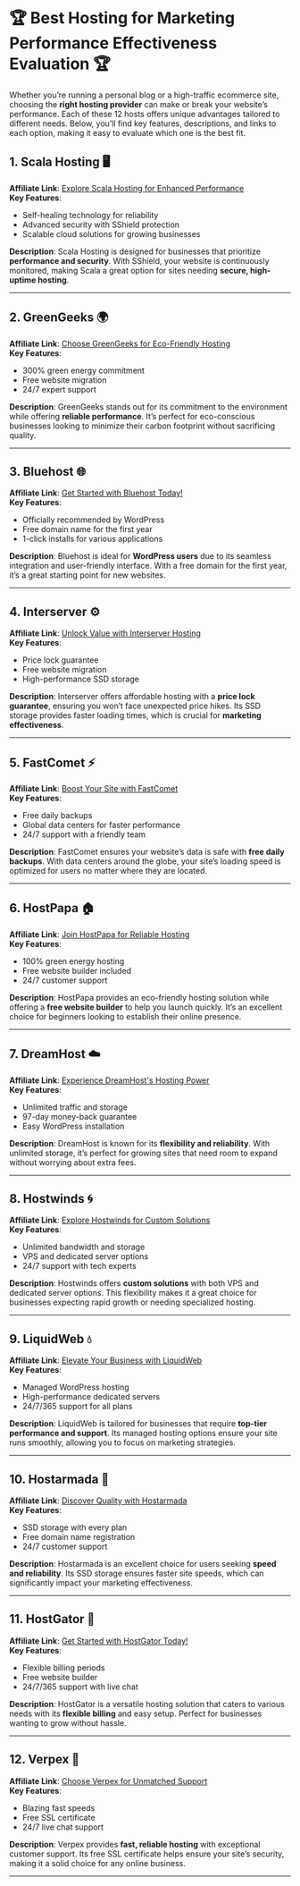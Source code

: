# 🏆 Best Hosting for Marketing Performance Effectiveness Evaluation 🏆

Whether you’re running a personal blog or a high-traffic ecommerce site, choosing the **right hosting provider** can make or break your website’s performance. Each of these 12 hosts offers unique advantages tailored to different needs. Below, you’ll find key features, descriptions, and links to each option, making it easy to evaluate which one is the best fit.

## 1. Scala Hosting 🖥️
**Affiliate Link**: [Explore Scala Hosting for Enhanced Performance](https://snipitx.com/scala-jy)  
**Key Features**:
- Self-healing technology for reliability
- Advanced security with SShield protection
- Scalable cloud solutions for growing businesses

**Description**: Scala Hosting is designed for businesses that prioritize **performance and security**. With SShield, your website is continuously monitored, making Scala a great option for sites needing **secure, high-uptime hosting**.

---

## 2. GreenGeeks 🌍
**Affiliate Link**: [Choose GreenGeeks for Eco-Friendly Hosting](https://snipitx.com/greengeeks-jy)  
**Key Features**:
- 300% green energy commitment
- Free website migration
- 24/7 expert support

**Description**: GreenGeeks stands out for its commitment to the environment while offering **reliable performance**. It’s perfect for eco-conscious businesses looking to minimize their carbon footprint without sacrificing quality.

---

## 3. Bluehost 🌐
**Affiliate Link**: [Get Started with Bluehost Today!](https://snipitx.com/bluehost-jy)  
**Key Features**:
- Officially recommended by WordPress
- Free domain name for the first year
- 1-click installs for various applications

**Description**: Bluehost is ideal for **WordPress users** due to its seamless integration and user-friendly interface. With a free domain for the first year, it’s a great starting point for new websites.

---

## 4. Interserver ⚙️
**Affiliate Link**: [Unlock Value with Interserver Hosting](https://snipitx.com/interserver-jy)  
**Key Features**:
- Price lock guarantee
- Free website migration
- High-performance SSD storage

**Description**: Interserver offers affordable hosting with a **price lock guarantee**, ensuring you won’t face unexpected price hikes. Its SSD storage provides faster loading times, which is crucial for **marketing effectiveness**.

---

## 5. FastComet ⚡
**Affiliate Link**: [Boost Your Site with FastComet](https://snipitx.com/fastcomet-jy)  
**Key Features**:
- Free daily backups
- Global data centers for faster performance
- 24/7 support with a friendly team

**Description**: FastComet ensures your website’s data is safe with **free daily backups**. With data centers around the globe, your site’s loading speed is optimized for users no matter where they are located.

---

## 6. HostPapa 🏠
**Affiliate Link**: [Join HostPapa for Reliable Hosting](https://snipitx.com/hostpapa-jy)  
**Key Features**:
- 100% green energy hosting
- Free website builder included
- 24/7 customer support

**Description**: HostPapa provides an eco-friendly hosting solution while offering a **free website builder** to help you launch quickly. It’s an excellent choice for beginners looking to establish their online presence.

---

## 7. DreamHost ☁️
**Affiliate Link**: [Experience DreamHost's Hosting Power](https://snipitx.com/dreamhost-jy)  
**Key Features**:
- Unlimited traffic and storage
- 97-day money-back guarantee
- Easy WordPress installation

**Description**: DreamHost is known for its **flexibility and reliability**. With unlimited storage, it’s perfect for growing sites that need room to expand without worrying about extra fees.

---

## 8. Hostwinds 🌀
**Affiliate Link**: [Explore Hostwinds for Custom Solutions](https://snipitx.com/hostwinds-jy)  
**Key Features**:
- Unlimited bandwidth and storage
- VPS and dedicated server options
- 24/7 support with tech experts

**Description**: Hostwinds offers **custom solutions** with both VPS and dedicated server options. This flexibility makes it a great choice for businesses expecting rapid growth or needing specialized hosting.

---

## 9. LiquidWeb 💧
**Affiliate Link**: [Elevate Your Business with LiquidWeb](https://snipitx.com/liquidweb-jy)  
**Key Features**:
- Managed WordPress hosting
- High-performance dedicated servers
- 24/7/365 support for all plans

**Description**: LiquidWeb is tailored for businesses that require **top-tier performance and support**. Its managed hosting options ensure your site runs smoothly, allowing you to focus on marketing strategies.

---

## 10. Hostarmada 🌟
**Affiliate Link**: [Discover Quality with Hostarmada](https://snipitx.com/hostarmada-jy)  
**Key Features**:
- SSD storage with every plan
- Free domain name registration
- 24/7 customer support

**Description**: Hostarmada is an excellent choice for users seeking **speed and reliability**. Its SSD storage ensures faster site speeds, which can significantly impact your marketing effectiveness.

---

## 11. HostGator 🐊
**Affiliate Link**: [Get Started with HostGator Today!](https://snipitx.com/hostgator-jy)  
**Key Features**:
- Flexible billing periods
- Free website builder
- 24/7/365 support with live chat

**Description**: HostGator is a versatile hosting solution that caters to various needs with its **flexible billing** and easy setup. Perfect for businesses wanting to grow without hassle.

---

## 12. Verpex 🔑
**Affiliate Link**: [Choose Verpex for Unmatched Support](https://snipitx.com/verpex-jy)  
**Key Features**:
- Blazing fast speeds
- Free SSL certificate
- 24/7 live chat support

**Description**: Verpex provides **fast, reliable hosting** with exceptional customer support. Its free SSL certificate helps ensure your site’s security, making it a solid choice for any online business.

---
